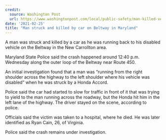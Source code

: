 ```yaml
---
credit:
  source: Washington Post
  url: https://www.washingtonpost.com/local/public-safety/man-killed-vehicle-beltway-maryland/2021/02/25/b1661ffa-775a-11eb-9537-496158cc5fd9_story.html
date: '2021-02-25'
title: "Man struck and killed by car on Beltway in Maryland"
---
```

A man was struck and killed by a car as he was running back to his disabled vehicle on the Beltway in the New Carrollton area.

Maryland State Police said the crash happened around 12:40 p.m. Wednesday along the outer loop of the Beltway near Route 450.

An initial investigation found that a man was “running from the right shoulder across the highway to the left shoulder where his vehicle was disabled” when he was struck by a Honda Accord.

Police said the car had started to slow for traffic in front of it that was trying to yield to the man running across the roadway, but the Honda hit him in the left lane of the highway. The driver stayed on the scene, according to police.

Officials said the victim was taken to a hospital, where he died. He was later identified as Ryan Cain, 26, of Virginia.

Police said the crash remains under investigation.
